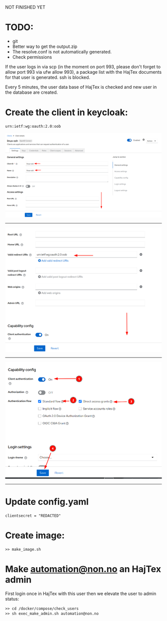 NOT FINISHED YET

# TODO:
* git
* Better way to get the output.zip
* The resolve.conf is not automatically generated.
* Check permissions

If the user logs in via scp (in the moment on port 993, please don't forget to allow port 993 via ufw allow 993), a package list with the HajTex documents for that user is generated. ssh is blocked. 

Every 5 minutes, the user data base of HajTex is checked and new user in the database are created. 

# Create the client in keycloak:

```
urn:ietf:wg:oauth:2.0:oob
```

![A](01.png)

---

![B](02.png)

---

![C](03.png)

---


# Update config.yaml

```
clientsecret = "REDACTED"
```

# Create image:

```
>> make_image.sh
```

# Make automation@non.no an HajTex admin

First login once in HajTex with this user then we elevate the user to admin status:

```
>> cd /docker/compose/check_users
>> sh exec_make_admin.sh automation@non.no
```
